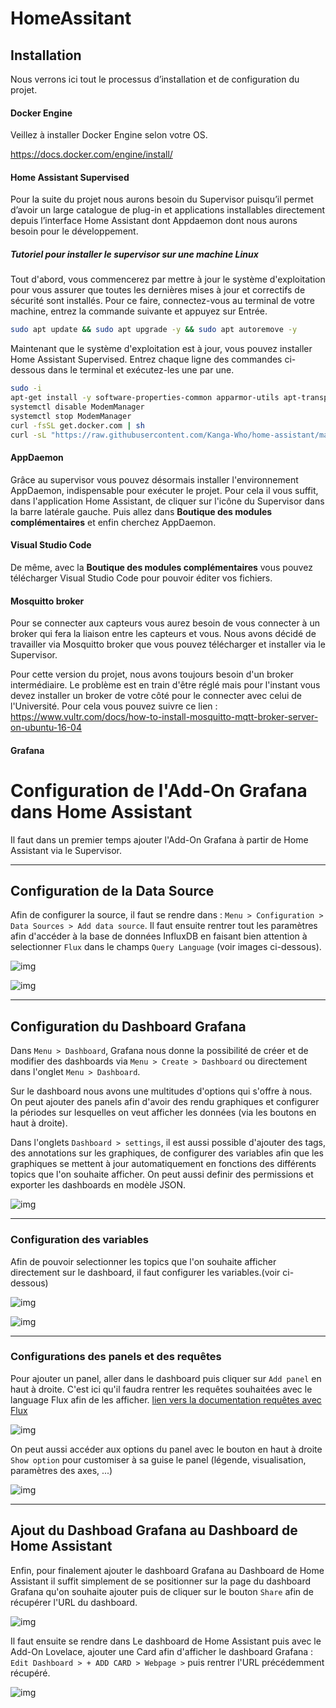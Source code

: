 # HomeAssitant
## Installation 

Nous verrons ici tout le processus d’installation et de configuration du projet.


#### Docker Engine

Veillez à installer Docker Engine selon votre OS.

https://docs.docker.com/engine/install/

#### Home Assistant Supervised

Pour la suite du projet nous aurons besoin du Supervisor puisqu’il permet d’avoir un large catalogue de plug-in et applications installables directement depuis l’interface Home Assistant dont Appdaemon dont nous aurons besoin pour le développement.

##### Tutoriel pour installer le supervisor sur une machine Linux
Tout d'abord, vous commencerez par mettre à jour le système d'exploitation pour vous assurer que toutes les dernières mises à jour et correctifs de sécurité sont installés. Pour ce faire, connectez-vous au terminal de votre machine, entrez la commande suivante et appuyez sur Entrée.

```bash
sudo apt update && sudo apt upgrade -y && sudo apt autoremove -y
```

Maintenant que le système d'exploitation est à jour, vous pouvez installer Home Assistant Supervised. Entrez chaque ligne des commandes ci-dessous dans le terminal et exécutez-les une par une.

```bash
sudo -i
apt-get install -y software-properties-common apparmor-utils apt-transport-https ca-certificates curl dbus jq network-manager
systemctl disable ModemManager 
systemctl stop ModemManager
curl -fsSL get.docker.com | sh
curl -sL "https://raw.githubusercontent.com/Kanga-Who/home-assistant/master/supervised-installer.sh" | bash -s
```

#### AppDaemon 
Grâce au supervisor vous pouvez désormais installer l'environnement AppDaemon, indispensable pour exécuter le projet. Pour cela il vous suffit, dans l'application Home Assistant, de cliquer sur l'icône du Supervisor dans la barre latérale gauche. Puis allez dans **Boutique des modules complémentaires** et enfin cherchez AppDaemon.

#### Visual Studio Code
De même, avec la **Boutique des modules complémentaires** vous pouvez télécharger Visual Studio Code pour pouvoir éditer vos fichiers.

#### Mosquitto broker
Pour se connecter aux capteurs vous aurez besoin de vous connecter à un broker qui fera la liaison entre les capteurs et vous. Nous avons décidé de travailler via Mosquitto broker que vous pouvez télécharger et installer via le Supervisor.

Pour cette version du projet, nous avons toujours besoin d'un broker intermédiaire. Le problème est en train d'être réglé mais pour l'instant vous devez installer un broker de votre côté pour le connecter avec celui de l'Université.
Pour cela vous pouvez suivre ce lien :
https://www.vultr.com/docs/how-to-install-mosquitto-mqtt-broker-server-on-ubuntu-16-04

#### Grafana
# Configuration de l'Add-On Grafana dans Home Assistant

Il faut dans un premier temps ajouter l'Add-On Grafana à partir de Home Assistant via le Supervisor.

---

## Configuration de la Data Source

Afin de configurer la source, il faut se rendre dans :
`Menu > Configuration > Data Sources > Add data source`.
Il faut ensuite rentrer tout les paramètres afin d'accéder à la base de données InfluxDB en faisant bien attention à selectionner `Flux` dans le champs `Query Language` (voir images ci-dessous).

![img](./pictures/grafana_config_1.png)

![img](./pictures/grafana_config_2.png)

---

## Configuration du Dashboard Grafana

Dans `Menu > Dashboard`, Grafana nous donne la possibilité de créer et de modifier des dashboards via `Menu > Create > Dashboard` ou directement dans l'onglet `Menu > Dashboard`.

Sur le dashboard nous avons une multitudes d'options qui s'offre à nous. On peut ajouter des panels afin d'avoir des rendu graphiques et configurer la périodes sur lesquelles on veut afficher les données (via les boutons en haut à droite).

Dans l'onglets `Dashboard > settings`, il est aussi possible d'ajouter des tags, des annotations sur les graphiques, de configurer des variables afin que les graphiques se mettent à jour automatiquement en fonctions des différents topics que l'on souhaite afficher.
On peut aussi definir des permissions et exporter les dashboards en modèle JSON.

![img](./pictures/grafana_config_7.png)

---

### Configuration des variables

Afin de pouvoir selectionner les topics que l'on souhaite afficher directement sur le dashboard, il faut configurer les variables.(voir ci-dessous)

![img](./pictures/grafana_config_4.png)

![img](./pictures/grafana_config_8.png)

---

### Configurations des panels et des requêtes

Pour ajouter un panel, aller dans le dashboard puis cliquer sur `Add panel` en haut à droite.
C'est ici qu'il faudra rentrer les requêtes souhaitées avec le language Flux afin de les afficher.
[lien vers la documentation requêtes avec Flux](https://docs.influxdata.com/influxdb/v2.0/query-data/flux/)

![img](./pictures/grafana_config_5.png)

On peut aussi accéder aux options du panel avec le bouton en haut à droite `Show option` pour customiser à sa guise le panel (légende, visualisation, paramètres des axes, ...)

![img](./pictures/grafana_config_9.png)

---

## Ajout du Dashboad Grafana au Dashboard de Home Assistant

Enfin, pour finalement ajouter le dashboard Grafana au Dashboard de Home Assistant il suffit simplement de se positionner sur la page du dashboard Grafana qu'on souhaite ajouter puis de cliquer sur le bouton `Share` afin de récupérer l'URL du dashboard.

![img](./pictures/grafana_config_10.png)

Il faut ensuite se rendre dans Le dashboard de Home Assistant puis avec le Add-On Lovelace, ajouter une Card afin d'afficher le dashboard Grafana :
` Edit Dashboard > + ADD CARD > Webpage >` puis rentrer l'URL précédemment récupéré.

![img](./pictures/grafana_config_6.png)

